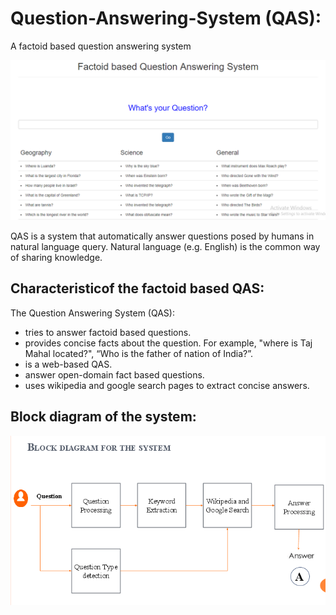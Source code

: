 # Question-Answering-System (QAS):
A factoid based question answering system

![Screenshot of system](https://github.com/Upa005/Question-Answering-System/blob/master/Description/screenshot_of_qas.png)

QAS is a system that automatically answer questions posed by humans in natural language query. Natural language (e.g. English) is the common way of sharing knowledge.

## Characteristicof the factoid based QAS:
The Question Answering System (QAS):
* tries to answer factoid based questions.
* provides concise facts about the question.
  For example, "where is Taj Mahal located?", “Who is the father of nation of India?”.
* is a web-based QAS.
* answer open-domain fact based questions.
* uses wikipedia and google search pages to extract concise answers.

## Block diagram of the system:
![Block diagram of system](https://github.com/Upa005/Question-Answering-System/blob/master/Description/block_diagram_qas.png)


